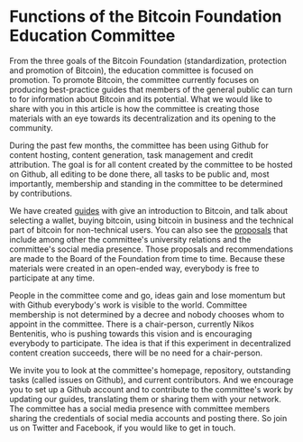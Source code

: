 # Functions of the Bitcoin Foundation Education Committee



From the three goals of the Bitcoin Foundation (standardization, protection and promotion of Bitcoin), the education committee is focused on promotion. To promote Bitcoin, the committee currently focuses on producing best-practice guides that members of the general public can turn to for information about Bitcoin and its potential. What we would like to share with you in this article is how the committee is creating those materials with an eye towards its decentralization and its opening to the community.

During the past few months, the committee has been using Github for content hosting, content generation, task management and credit attribution. The goal is for all content created by the committee to be hosted on Github, all editing to be done there, all tasks to be public and, most importantly, membership and standing in the committee to be determined by contributions.

We have created [guides](https://github.com/btcfoundationedcom/btcfoundationedcom.github.io/tree/master/guides) with give an introduction to Bitcoin, and talk about selecting a wallet, buying bitcoin, using bitcoin in business and the technical part of bitcoin for non-technical users. You can also see the [proposals](https://github.com/btcfoundationedcom/btcfoundationedcom.github.io/tree/master/proposals) that include among other the committee's university relations and the committee's social media presence. Those proposals and recommendations are made to the Board of the Foundation from time to time. Because these materials were created in an open-ended way, everybody is free to participate at any time.

People in the committee come and go, ideas gain and lose momentum but with Github everybody's work is visible to the world. Committee membership is not determined by a decree and nobody chooses whom to appoint in the committee. There is a chair-person, currently Nikos Bentenitis, who is pushing towards this vision and is encouraging everybody to participate. The idea is that if this experiment in decentralized content creation succeeds, there will be no need for a chair-person.

We invite you to look at the committee's homepage, repository, outstanding tasks (called issues on Github), and current contributors. And we encourage you to set up a Github account and to contribute to the committee's work by updating our guides, translating them or sharing them with your network. The committee has a social media presence with committee members sharing the credentials of social media accounts and posting there. So join us on Twitter and Facebook, if you would like to get in touch.
